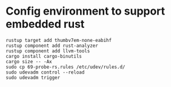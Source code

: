 # Config environment to support embedded rust
```
rustup target add thumbv7em-none-eabihf
rustup component add rust-analyzer
rustup component add llvm-tools
cargo install cargo-binutils
cargo size -- -Ax
sudo cp 69-probe-rs.rules /etc/udev/rules.d/
sudo udevadm control --reload
sudo udevadm trigger
```
